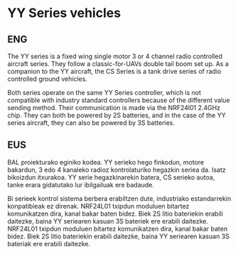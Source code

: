 # YY Series vehicles

<h2> ENG </h2>
The YY series is a fixed wing single motor 3 or 4 channel radio controlled aircraft series. They follow a classic-for-UAVs double tail boom set up.
As a companion to the YY aircraft, the CS Series is a tank drive series of radio controlled ground vehicles.

Both series operate on the same YY Series controller, which is not compatible with industry standard controllers because of the different value sending method.
Their communication is made via the NRF24l01 2.4GHz chip. They can both be powered by 2S batteries, and in the case of the YY series aircraft, they can also be powered by 3S batteries.

<h2> EUS </h2>
BAL proiekturako eginiko kodea. YY serieko hego finkodun, motore bakardun, 3 edo 4 kanaleko radioz kontrolaturiko hegazkin seriea da. Isatz bikoizdun itxurakoa.
YY serie hegazkinarekin batera, CS serieko autoa, tanke erara gidatutako lur ibilgailuak ere badaude.

Bi serieek kontrol sistema berbera erabiltzen dute, industriako estandarrekin konpatibleak ez direnak.
NRF24L01 txipdun moduluen bitartez komunikatzen dira, kanal bakar baten bidez. Biek 2S litio bateriekin erabili daitezke, baina YY seriearen kasuan 3S bateriek ere erabili daitezke.
NRF24L01 txipdun moduluen bitartez komunikatzen dira, kanal bakar baten bidez. Biek 2S litio bateriekin erabili daitezke, baina YY seriearen kasuan 3S bateriak ere erabili daitezke.